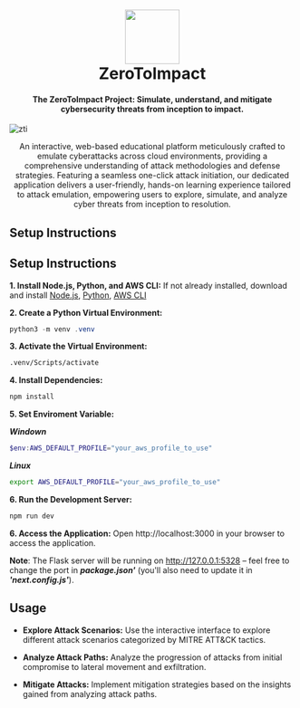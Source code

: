 <h1 align="center">
    <img src="https://assets.vercel.com/image/upload/v1588805858/repositories/vercel/logo.png" height="96">
    <br>
    ZeroToImpact
    <br>
</h1>
<h4 align="center">The <b>ZeroToImpact</b> Project: Simulate, understand, and mitigate cybersecurity threats from inception to impact.
</h4>

![zti](https://github.com/agroyz/zerotoimpact/assets/140458593/f66a6390-8ce1-4bce-9e56-e2f3f4d906db)

<p align="center">
An interactive, web-based educational platform meticulously crafted to emulate cyberattacks across cloud environments, providing a comprehensive understanding of attack methodologies and defense strategies. Featuring a seamless one-click attack initiation, our dedicated application delivers a user-friendly, hands-on learning experience tailored to attack emulation, empowering users to explore, simulate, and analyze cyber threats from inception to resolution.
</p>


## Setup Instructions
## Setup Instructions
**1. Install Node.js, Python, and AWS CLI:** If not already installed, download and install [Node.js](https://nodejs.org/en/download), [Python](https://www.python.org/downloads/), [AWS CLI](https://docs.aws.amazon.com/cli/latest/userguide/getting-started-install.html)

**2. Create a Python Virtual Environment:**

```powershell
python3 -m venv .venv
```
**3. Activate the Virtual Environment:**

```bash
.venv/Scripts/activate
```
**4. Install Dependencies:**

```bash
npm install
```
**5. Set Enviroment Variable:**

***Windown***
```powershell
$env:AWS_DEFAULT_PROFILE="your_aws_profile_to_use"
```
***Linux***
```bash
export AWS_DEFAULT_PROFILE="your_aws_profile_to_use"
```

**6. Run the Development Server:**

```bash
npm run dev
```

**6. Access the Application:** Open http://localhost:3000 in your browser to access the application.

**Note**: The Flask server will be running on http://127.0.0.1:5328 – feel free to change the port in ***package.json'*** (you'll also need to update it in ***'next.config.js'***).




## Usage
- **Explore Attack Scenarios:** Use the interactive interface to explore different attack scenarios categorized by MITRE ATT&CK tactics.

- **Analyze Attack Paths:** Analyze the progression of attacks from initial compromise to lateral movement and exfiltration.

- **Mitigate Attacks:** Implement mitigation strategies based on the insights gained from analyzing attack paths.

